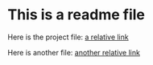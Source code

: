 # This is a readme file

Here is the project file: [a relative link](project.md)

Here is another file: [another relative link](assets/assets.md)
